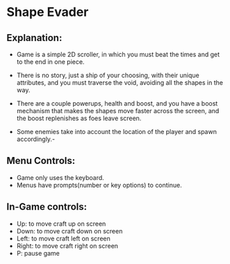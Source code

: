 # Shape Evader

## Explanation:
- Game is a simple 2D scroller, in which you must beat the times and get to the end in one piece.

- There is no story, just a ship of your choosing, with their unique attributes, and you must traverse the void, avoiding all the shapes in the way.

- There are a couple powerups, health and boost, and you have a boost mechanism that makes the shapes move faster across the screen, and the boost replenishes as foes leave screen.

- Some enemies take into account the location of the player and spawn accordingly.-

## Menu Controls:
- Game only uses the keyboard.
- Menus have prompts(number or key options) to continue.

## In-Game controls:
- Up: to move craft up on screen
- Down: to move craft down on screen
- Left: to move craft left on screen
- Right: to move craft right on screen
- P: pause game
